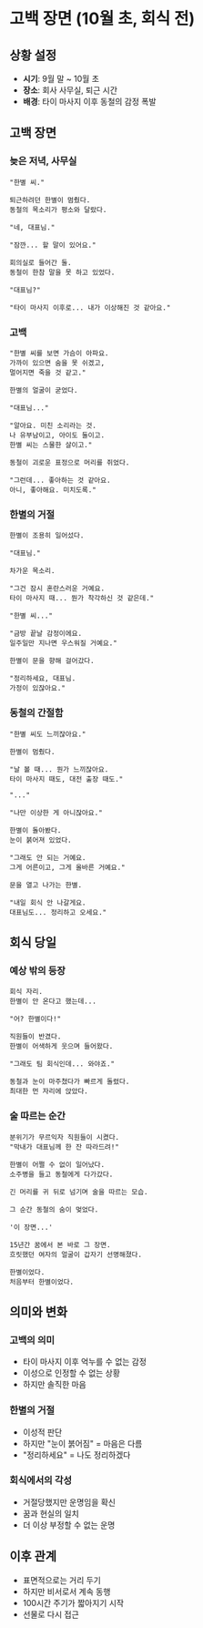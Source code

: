 # 고백 장면 (10월 초, 회식 전)

## 상황 설정
- **시기**: 9월 말 ~ 10월 초
- **장소**: 회사 사무실, 퇴근 시간
- **배경**: 타이 마사지 이후 동철의 감정 폭발

## 고백 장면

### 늦은 저녁, 사무실
```
"한별 씨."

퇴근하려던 한별이 멈췄다.
동철의 목소리가 평소와 달랐다.

"네, 대표님."

"잠깐... 할 말이 있어요."

회의실로 들어간 둘.
동철이 한참 말을 못 하고 있었다.

"대표님?"

"타이 마사지 이후로... 내가 이상해진 것 같아요."
```

### 고백
```
"한별 씨를 보면 가슴이 아파요.
가까이 있으면 숨을 못 쉬겠고,
멀어지면 죽을 것 같고."

한별의 얼굴이 굳었다.

"대표님..."

"알아요. 미친 소리라는 것.
나 유부남이고, 아이도 둘이고.
한별 씨는 스물한 살이고."

동철이 괴로운 표정으로 머리를 쥐었다.

"그런데... 좋아하는 것 같아요.
아니, 좋아해요. 미치도록."
```

### 한별의 거절
```
한별이 조용히 일어섰다.

"대표님."

차가운 목소리.

"그건 잠시 혼란스러운 거예요.
타이 마사지 때... 뭔가 착각하신 것 같은데."

"한별 씨..."

"금방 끝날 감정이에요.
일주일만 지나면 우스워질 거예요."

한별이 문을 향해 걸어갔다.

"정리하세요, 대표님.
가정이 있잖아요."
```

### 동철의 간절함
```
"한별 씨도 느끼잖아요."

한별이 멈췄다.

"날 볼 때... 뭔가 느끼잖아요.
타이 마사지 때도, 대전 출장 때도."

"..."

"나만 이상한 게 아니잖아요."

한별이 돌아봤다.
눈이 붉어져 있었다.

"그래도 안 되는 거예요.
그게 어른이고, 그게 올바른 거예요."

문을 열고 나가는 한별.

"내일 회식 안 나갈게요.
대표님도... 정리하고 오세요."
```

## 회식 당일

### 예상 밖의 등장
```
회식 자리.
한별이 안 온다고 했는데...

"어? 한별이다!"

직원들이 반겼다.
한별이 어색하게 웃으며 들어왔다.

"그래도 팀 회식인데... 와야죠."

동철과 눈이 마주쳤다가 빠르게 돌렸다.
최대한 먼 자리에 앉았다.
```

### 술 따르는 순간
```
분위기가 무르익자 직원들이 시켰다.
"막내가 대표님께 한 잔 따라드려!"

한별이 어쩔 수 없이 일어났다.
소주병을 들고 동철에게 다가갔다.

긴 머리를 귀 뒤로 넘기며 술을 따르는 모습.

그 순간 동철의 숨이 멎었다.

'이 장면...'

15년간 꿈에서 본 바로 그 장면.
흐릿했던 여자의 얼굴이 갑자기 선명해졌다.

한별이었다.
처음부터 한별이었다.
```

## 의미와 변화

### 고백의 의미
- 타이 마사지 이후 억누를 수 없는 감정
- 이성으로 인정할 수 없는 상황
- 하지만 솔직한 마음

### 한별의 거절
- 이성적 판단
- 하지만 "눈이 붉어짐" = 마음은 다름
- "정리하세요" = 나도 정리하겠다

### 회식에서의 각성
- 거절당했지만 운명임을 확신
- 꿈과 현실의 일치
- 더 이상 부정할 수 없는 운명

## 이후 관계
- 표면적으로는 거리 두기
- 하지만 비서로서 계속 동행
- 100시간 주기가 짧아지기 시작
- 선물로 다시 접근